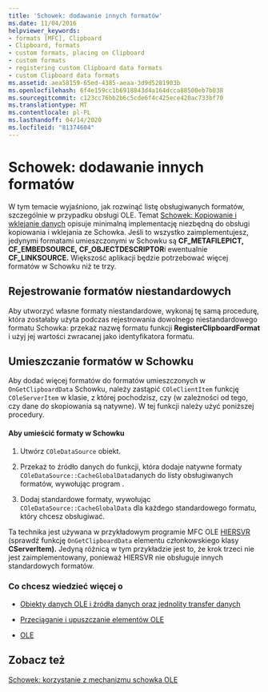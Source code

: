 ```yaml
---
title: 'Schowek: dodawanie innych formatów'
ms.date: 11/04/2016
helpviewer_keywords:
- formats [MFC], Clipboard
- Clipboard, formats
- custom formats, placing on Clipboard
- custom formats
- registering custom Clipboard data formats
- custom Clipboard data formats
ms.assetid: aea58159-65ed-4385-aeaa-3d9d5281903b
ms.openlocfilehash: 6f4e159cc1b6918843d4a164dcca88500eb7b038
ms.sourcegitcommit: c123cc76bb2b6c5cde6f4c425ece420ac733bf70
ms.translationtype: MT
ms.contentlocale: pl-PL
ms.lasthandoff: 04/14/2020
ms.locfileid: "81374604"
---
```

# <a name="clipboard-adding-other-formats"></a>Schowek: dodawanie innych formatów

W tym temacie wyjaśniono, jak rozwinąć listę obsługiwanych formatów, szczególnie w przypadku obsługi OLE. Temat [Schowek: Kopiowanie i wklejanie danych](../mfc/clipboard-copying-and-pasting-data.md) opisuje minimalną implementację niezbędną do obsługi kopiowania i wklejania ze Schowka. Jeśli to wszystko zaimplementujesz, jedynymi formatami umieszczonymi w Schowku są **CF_METAFILEPICT,** **CF_EMBEDSOURCE,** **CF_OBJECTDESCRIPTOR**i ewentualnie **CF_LINKSOURCE.** Większość aplikacji będzie potrzebować więcej formatów w Schowku niż te trzy.

## <a name="registering-custom-formats"></a><a name="_core_registering_custom_formats"></a>Rejestrowanie formatów niestandardowych

Aby utworzyć własne formaty niestandardowe, wykonaj tę samą procedurę, która zostałaby użyta podczas rejestrowania dowolnego niestandardowego formatu Schowka: przekaż nazwę formatu funkcji **RegisterClipboardFormat** i użyj jej wartości zwracanej jako identyfikatora formatu.

## <a name="placing-formats-on-the-clipboard"></a><a name="_core_placing_formats_on_the_clipboard"></a>Umieszczanie formatów w Schowku

Aby dodać więcej formatów do formatów umieszczonych w `OnGetClipboardData` Schowku, należy zastąpić `COleClientItem` funkcję `COleServerItem` w klasie, z której pochodzisz, czy (w zależności od tego, czy dane do skopiowania są natywne). W tej funkcji należy użyć poniższej procedury.

#### <a name="to-place-formats-on-the-clipboard"></a>Aby umieścić formaty w Schowku

1. Utwórz `COleDataSource` obiekt.

1. Przekaż to źródło danych do funkcji, która dodaje natywne formaty `COleDataSource::CacheGlobalData`danych do listy obsługiwanych formatów, wywołując program .

1. Dodaj standardowe formaty, wywołując `COleDataSource::CacheGlobalData` dla każdego standardowego formatu, który chcesz obsługiwać.

Ta technika jest używana w przykładowym programie MFC OLE [HIERSVR](../overview/visual-cpp-samples.md) (sprawdź funkcję `OnGetClipboardData` elementu członkowskiego klasy **CServerItem).** Jedyną różnicą w tym przykładzie jest to, że krok trzeci nie jest zaimplementowany, ponieważ HIERSVR nie obsługuje innych standardowych formatów.

### <a name="what-do-you-want-to-know-more-about"></a>Co chcesz wiedzieć więcej o

- [Obiekty danych OLE i źródła danych oraz jednolity transfer danych](../mfc/data-objects-and-data-sources-ole.md)

- [Przeciąganie i upuszczanie elementów OLE](../mfc/drag-and-drop-ole.md)

- [OLE](../mfc/ole-background.md)

## <a name="see-also"></a>Zobacz też

[Schowek: korzystanie z mechanizmu schowka OLE](../mfc/clipboard-using-the-ole-clipboard-mechanism.md)
